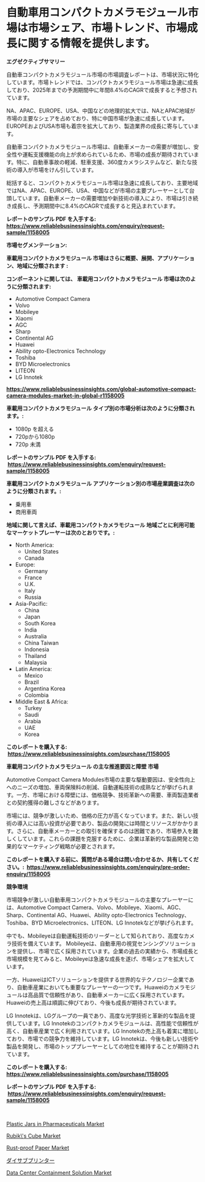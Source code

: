 <p><h1>自動車用コンパクトカメラモジュール市場は市場シェア、市場トレンド、市場成長に関する情報を提供します。</h1></p><p><strong>エグゼクティブサマリー</strong></p>
<p><p>自動車コンパクトカメラモジュール市場の市場調査レポートは、市場状況に特化しています。市場トレンドでは、コンパクトカメラモジュール市場は急速に成長しており、2025年までの予測期間中に年間8.4%のCAGRで成長すると予想されています。</p><p>NA、APAC、EUROPE、USA、中国などの地理的拡大では、NAとAPAC地域が市場の主要なシェアを占めており、特に中国市場が急速に成長しています。EUROPEおよびUSA市場も着宗を拡大しており、製造業界の成長に寄与しています。</p><p>自動車コンパクトカメラモジュール市場は、自動車メーカーの需要が増加し、安全性や運転支援機能の向上が求められているため、市場の成長が期待されています。特に、自動車事故の軽減、駐車支援、360度カメラシステムなど、新たな技術の導入が市場をけん引しています。</p><p>総括すると、コンパクトカメラモジュール市場は急速に成長しており、主要地域ではNA、APAC、EUROPE、USA、中国などが市場の主要プレーヤーとして台頭しています。自動車メーカーの需要増加や新技術の導入により、市場は引き続き成長し、予測期間中に8.4%のCAGRで成長すると見込まれています。</p></p>
<p><strong>レポートのサンプル PDF を入手する: <a href="https://www.reliablebusinessinsights.com/enquiry/request-sample/1158005">https://www.reliablebusinessinsights.com/enquiry/request-sample/1158005</a></strong></p>
<p><strong>市場セグメンテーション:</strong></p>
<p><strong> 車載用コンパクトカメラモジュール 市場はさらに概要、展開、アプリケーション、地域に分類されます :</strong></p>
<p><strong>コンポーネントに関しては、 車載用コンパクトカメラモジュール 市場は次のように分類されます: &nbsp;</strong></p>
<p><ul><li>Automotive Compact Camera</li><li>Volvo</li><li>Mobileye</li><li>Xiaomi</li><li>AGC</li><li>Sharp</li><li>Continental AG</li><li>Huawei</li><li>Ability opto-Electronics Technology</li><li>Toshiba</li><li>BYD Microelectronics</li><li>LITEON</li><li>LG Innotek</li></ul></p>
<p><strong><a href="https://www.reliablebusinessinsights.com/global-automotive-compact-camera-modules-market-in-global-r1158005">https://www.reliablebusinessinsights.com/global-automotive-compact-camera-modules-market-in-global-r1158005</a></strong></p>
<p><strong> 車載用コンパクトカメラモジュール タイプ別の市場分析は次のように分類されます。:</strong></p>
<p><ul><li>1080p を超える</li><li>720pから1080p</li><li>720p 未満</li></ul></p>
<p><strong>レポートのサンプル PDF を入手する: &nbsp;<a href="https://www.reliablebusinessinsights.com/enquiry/request-sample/1158005">https://www.reliablebusinessinsights.com/enquiry/request-sample/1158005</a></strong></p>
<p><strong> 車載用コンパクトカメラモジュール アプリケーション別の市場産業調査は次のように分類されます。:</strong></p>
<p><ul><li>乗用車</li><li>商用車両</li></ul></p>
<p><strong>地域に関して言えば、車載用コンパクトカメラモジュール 地域ごとに利用可能なマーケットプレーヤーは次のとおりです。:</strong></p>
<p><ul>
    <li>
        North America:
        <ul>
            <li>United States</li>
            <li>Canada</li>
        </ul>
    </li>
    <li>
        Europe:
        <ul>
            <li>Germany</li>
            <li>France</li>
            <li>U.K.</li>
            <li>Italy</li>
            <li>Russia</li>
        </ul>
    </li>
    <li>
        Asia-Pacific:
        <ul>
            <li>China</li>
            <li>Japan</li>
            <li>South Korea</li>
            <li>India</li>
            <li>Australia</li>
            <li>China Taiwan</li>
            <li>Indonesia</li>
            <li>Thailand</li>
            <li>Malaysia</li>
        </ul>
    </li>
    <li>
        Latin America:
        <ul>
            <li>Mexico</li>
            <li>Brazil</li>
            <li>Argentina Korea</li>
            <li>Colombia</li>
        </ul>
    </li>
    <li>
        Middle East & Africa:
        <ul>
            <li>Turkey</li>
            <li>Saudi</li>
            <li>Arabia</li>
            <li>UAE</li>
            <li>Korea</li>
        </ul>
    </li>
    </ul></p>
<p><strong>このレポートを購入する: &nbsp;<a href="https://www.reliablebusinessinsights.com/purchase/1158005">https://www.reliablebusinessinsights.com/purchase/1158005</a></strong></p>
<p><strong>車載用コンパクトカメラモジュール の主な推進要因と障壁 市場</strong></p>
<p><p>Automotive Compact Camera Modules市場の主要な駆動要因は、安全性向上へのニーズの増加、車両保険料の削減、自動運転技術の成熟などが挙げられます。一方、市場における障壁には、価格競争、技術革新への需要、車両製造業者との契約獲得の難しさなどがあります。</p><p>市場には、競争が激しいため、価格の圧力が高くなっています。また、新しい技術の導入には高い投資が必要であり、製品の開発には時間とリソースがかかります。さらに、自動車メーカーとの取引を確保するのは困難であり、市場参入を難しくしています。これらの課題を克服するために、企業は革新的な製品開発と効果的なマーケティング戦略が必要とされます。</p></p>
<p><strong>このレポートを購入する前に、質問がある場合は問い合わせるか、共有してください。:&nbsp; <a href="https://www.reliablebusinessinsights.com/enquiry/pre-order-enquiry/1158005">https://www.reliablebusinessinsights.com/enquiry/pre-order-enquiry/1158005</a></strong></p>
<p><strong>競争環境</strong></p>
<p><p>市場競争が激しい自動車用コンパクトカメラモジュールの主要なプレーヤーには、Automotive Compact Camera、Volvo、Mobileye、Xiaomi、AGC、Sharp、Continental AG、Huawei、Ability opto-Electronics Technology、Toshiba、BYD Microelectronics、LITEON、LG Innotekなどが挙げられます。</p><p>中でも、Mobileyeは自動運転技術のリーダーとして知られており、高度なカメラ技術を備えています。 Mobileyeは、自動車用の視覚センシングソリューションを提供し、市場で広く採用されています。企業の過去の実績から、市場成長と市場規模を見てみると、Mobileyeは急速な成長を遂げ、市場シェアを拡大しています。</p><p>一方、HuaweiはICTソリューションを提供する世界的なテクノロジー企業であり、自動車産業においても重要なプレーヤーの一つです。Huaweiのカメラモジュールは高品質で信頼性があり、自動車メーカーに広く採用されています。Huaweiの売上高は順調に伸びており、今後も成長が期待されています。</p><p>LG Innotekは、LGグループの一員であり、高度な光学技術と革新的な製品を提供しています。LG Innotekのコンパクトカメラモジュールは、高性能で信頼性が高く、自動車産業で広く利用されています。LG Innotekの売上高も着実に増加しており、市場での競争力を維持しています。LG Innotekは、今後も新しい技術や製品を開発し、市場のトッププレーヤーとしての地位を維持することが期待されています。</p></p>
<p><strong>このレポートを購入する: &nbsp; <a href="https://www.reliablebusinessinsights.com/purchase/1158005">https://www.reliablebusinessinsights.com/purchase/1158005</a></strong></p>
<p><strong>レポートのサンプル PDF を入手する: &nbsp;<a href="https://www.reliablebusinessinsights.com/enquiry/request-sample/1158005">https://www.reliablebusinessinsights.com/enquiry/request-sample/1158005</a></strong><strong></strong></p>
<p>&nbsp;</p>
<p><p><a href="https://issuu.com/reportprime-2/docs/plastic-jars-in-pharmaceuticals-market-size-2030.p">Plastic Jars in Pharmaceuticals Market</a></p><p><a href="https://github.com/seekum/Market-Research-Report-List-2/blob/main/rubiks-cube-market.md">Rubik\'s Cube Market</a></p><p><a href="https://github.com/nancykennedykellievqfqt2/Market-Research-Report-List-2/blob/main/rust-proof-paper-market.md">Rust-proof Paper Market</a></p><p><a href="https://github.com/RudyBoyer2017/Market-Research-Report-List-1/blob/main/851099284844.md">ダイサブプリンター</a></p><p><a href="https://www.linkedin.com/pulse/data-center-containment-solution-market-size-trends-complete-kqo1e">Data Center Containment Solution Market</a></p></p>